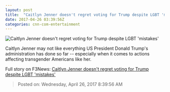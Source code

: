 ```yaml
---
layout: post
title:  "Caitlyn Jenner doesn't regret voting for Trump despite LGBT 'mistakes'"
date: 2017-04-26 03:39:56Z
categories: cnn-com-entertainment
---
```


![Caitlyn Jenner doesn't regret voting for Trump despite LGBT 'mistakes'](http://i2.cdn.cnn.com/cnnnext/dam/assets/170425191231-caitlyn-jenner-don-lemon-super-tease.jpg)

Caitlyn Jenner may not like everything US President Donald Trump's administration has done so far -- especially when it comes to actions affecting transgender Americans like her.


Full story on F3News: [Caitlyn Jenner doesn't regret voting for Trump despite LGBT 'mistakes'](http://www.f3nws.com/n/GAVgGG)

> Posted on: Wednesday, April 26, 2017 8:39:56 AM
